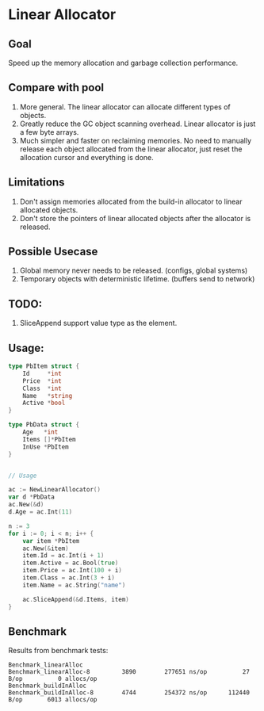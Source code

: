 
# Linear Allocator

## Goal
Speed up the memory allocation and garbage collection performance.

## Compare with pool
1. More general. The linear allocator can allocate different types of objects.
3. Greatly reduce the GC object scanning overhead. Linear allocator is just a few byte arrays. 
5. Much simpler and faster on reclaiming memories. No need to manually release each object allocated from the linear allocator, just reset the allocation cursor and everything is done.

## Limitations
1. Don't assign memories allocated from the build-in allocator to linear allocated objects.
2. Don't store the pointers of linear allocated objects after the allocator is released.


## Possible Usecase
1. Global memory never needs to be released. (configs, global systems)
2. Temporary objects with deterministic lifetime. (buffers send to network)



## TODO:
1. SliceAppend support value type as the element.

## Usage:

```go
type PbItem struct {
	Id     *int
	Price  *int
	Class  *int
	Name   *string
	Active *bool
}

type PbData struct {
	Age   *int
	Items []*PbItem
	InUse *PbItem
}


// Usage

ac := NewLinearAllocator()
var d *PbData
ac.New(&d)
d.Age = ac.Int(11)

n := 3
for i := 0; i < n; i++ {
	var item *PbItem
	ac.New(&item)
	item.Id = ac.Int(i + 1)
	item.Active = ac.Bool(true)
	item.Price = ac.Int(100 + i)
	item.Class = ac.Int(3 + i)
	item.Name = ac.String("name")

	ac.SliceAppend(&d.Items, item)
}

```

## Benchmark
Results from benchmark tests:
``` 
Benchmark_linearAlloc
Benchmark_linearAlloc-8    	    3890	    277651 ns/op	      27 B/op	       0 allocs/op
Benchmark_buildInAlloc
Benchmark_buildInAlloc-8   	    4744	    254372 ns/op	  112440 B/op	    6013 allocs/op
```
